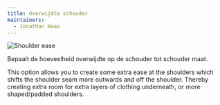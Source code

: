 ```yaml
---
title: Overwijdte schouder
maintainers:
  - Jonathan Haas
---
```


![Shoulder ease](./shoulderease.svg)

Bepaalt de hoeveelheid overwijdte op de schouder tot schouder maat.

This option allows you to create some extra ease at the shoulders which shifts the shoulder seam more outwards and off the shoulder. Thereby creating extra room for extra layers of clothing underneath, or more shaped/padded shoulders.
